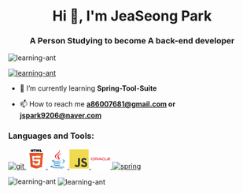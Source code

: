 <h1 align="center">Hi 👋, I'm JeaSeong Park</h1>
<h3 align="center">A Person Studying to become A back-end developer</h3>

<p align="left"> <img src="https://komarev.com/ghpvc/?username=learning-ant&label=Profile%20views&color=0e75b6&style=flat" alt="learning-ant" /> </p>

<p align="left"> <a href="https://github.com/ryo-ma/github-profile-trophy"><img src="https://github-profile-trophy.vercel.app/?username=learning-ant" alt="learning-ant" /></a> </p>

- 🌱 I’m currently learning **Spring-Tool-Suite**

- 📫 How to reach me **a86007681@gmail.com or jspark9206@naver.com**


<h3 align="left">Languages and Tools:</h3>
<p align="left"> <a href="https://git-scm.com/" target="_blank"> <img src="https://www.vectorlogo.zone/logos/git-scm/git-scm-icon.svg" alt="git" width="40" height="40"/> </a> <a href="https://www.w3.org/html/" target="_blank"> <img src="https://raw.githubusercontent.com/devicons/devicon/master/icons/html5/html5-original-wordmark.svg" alt="html5" width="40" height="40"/> </a> <a href="https://www.java.com" target="_blank"> <img src="https://raw.githubusercontent.com/devicons/devicon/master/icons/java/java-original.svg" alt="java" width="40" height="40"/> </a> <a href="https://developer.mozilla.org/en-US/docs/Web/JavaScript" target="_blank"> <img src="https://raw.githubusercontent.com/devicons/devicon/master/icons/javascript/javascript-original.svg" alt="javascript" width="40" height="40"/> </a> <a href="https://www.oracle.com/" target="_blank"> <img src="https://raw.githubusercontent.com/devicons/devicon/master/icons/oracle/oracle-original.svg" alt="oracle" width="40" height="40"/> </a> <a href="https://spring.io/" target="_blank"> <img src="https://www.vectorlogo.zone/logos/springio/springio-icon.svg" alt="spring" width="40" height="40"/> </a> </p>

<p><img align="left" src="https://github-readme-stats.vercel.app/api/top-langs?username=learning-ant&show_icons=true&locale=en&layout=compact" alt="learning-ant" /></p>

<p>&nbsp;<img align="center" src="https://github-readme-stats.vercel.app/api?username=learning-ant&show_icons=true&locale=en" alt="learning-ant" /></p>
